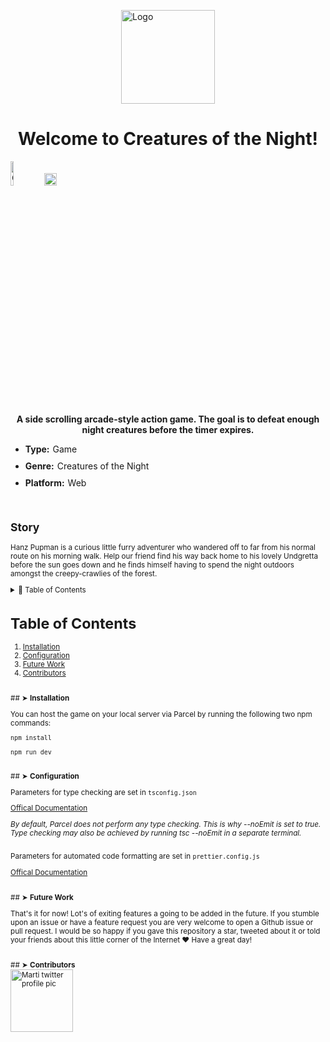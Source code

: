 <img id="logo" src="https://m.media-amazon.com/images/I/71-XjGODeVL._AC_SX450_.jpg" alt="Logo" width="150" height="150"
  style="display: block; margin: auto;" />
</p>
<h1 align="center">Welcome to Creatures of the Night!</h1>
<a href="https://github.com/andreasbm/readme/graphs/contributors"><img alt="Contributors"
    src="https://img.shields.io/github/contributors/andreasbm/readme.svg" width="10%" /></a>
<a href="https://github.com/andreasbm/readme/graphs/commit-activity"><img alt="Maintained"
    src="https://img.shields.io/badge/Maintained%3F-yes-green.svg" height="20" /></a>

<p align="center">
  <b>A side scrolling arcade-style action game. The goal is to defeat enough night creatures before the timer
    expires.</b></br>
  <sub>
    <ul>
      <li style="margin: 10px 0;"><b>Type:</b><span style="padding-left: 5px;">Game</span></li>
      <li style="margin: 10px 0;"><b>Genre:</b><span style="padding-left: 5px;">Creatures of the Night</span></li>
      <li style="margin: 10px 0;"><b>Platform:</b><span style="padding-left: 5px;">Web</span></li>
    </ul>
    <sub>
</p>

<br />

<p align="center">
</p>
<h2>Story</h2>
<p>Hanz Pupman is a curious little furry adventurer who wandered off to far from his normal route on his morning walk.
  Help our friend find his way back home to his lovely Undgretta before the sun goes down and he finds himself having
  to spend the night outdoors amongst the creepy-crawlies of the forest.</p>
<details>
  <summary>📖 Table of Contents</summary>
  <br />
</details>
<h1>Table of Contents</h1>
<ol>
  <li><a href="#installation">Installation</a></li>
  <li><a href="#configuration">Configuration</a></li>
  <li><a href="future-work">Future Work</a></li>
  <li><a href="contributors">Contributors</a></li>
</ol>

<div id="installation" style="margin: 26px 0;">
  <p>## ➤ <b>Installation</b><br />
  <p>You can host the game on your local server via Parcel by running the following two npm commands:</p>
  <p><code>npm install</code></p>
  <p><code>npm run dev</code>
</div>
<div id="Configuration" style="margin: 26px 0;">
  <p>## ➤ <b>Configuration</b><br />
  <p>Parameters for type checking are set in <code>tsconfig.json</code></p>
  <p><a href="https://www.typescriptlang.org/docs/handbook/tsconfig-json.html">Offical Documentation</a></p>
  <p><em>By default, Parcel does not perform any type checking. This is why --noEmit is set to true. Type checking may
      also be achieved by running tsc --noEmit in a separate terminal.</em></p>
  <p style="padding-top: 12px">Parameters for automated code formatting are set in <code>prettier.config.js</code></p>
  <p><a href="https://prettier.io/docs/en/configuration.html">Offical Documentation</a></p>
</div>
<div id="future-work" style="margin: 26px 0;">
  <p>## ➤ <b>Future Work</b><br />
  <p>That's it for now! Lot's of exiting features a going to be added in the future. If you stumble upon an issue or
    have a feature request you are very welcome to open a Github issue or pull request. I would be so happy if you
    gave this repository a star, tweeted about it or told your friends about this little corner of the Internet ❤️
    Have a great day!</p>
</div>
<div id="contributors" style="margin: 26px 0;">
  <p>## ➤ <b>Contributors</b><br />
    <a href="https://twitter.com/marti_mcdee"><img alt="Marti twitter profile pic"
        src="https://twitter.com/marti_mcdee/photo" width="100" /></a>
</div>